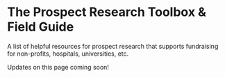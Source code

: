 # The Prospect Research Toolbox & Field Guide
A list of helpful resources for prospect research that supports fundraising for non-profits, hospitals, universities, etc.

Updates on this page coming soon!

